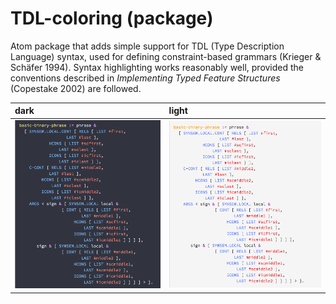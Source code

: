 # TDL-coloring (package)
Atom package that adds simple support for TDL (Type Description Language) syntax, used for defining constraint-based grammars (Krieger & Schäfer 1994). Syntax highlighting works reasonably well, provided the conventions described in *Implementing Typed Feature Structures* (Copestake 2002) are followed.

dark                                                                                          | light
:--------------------------------------------------------------------------------------------- | :------------------------------------------------------------------------------------
![](https://raw.githubusercontent.com/lemontheme/tdl-coloring/master/screenshots/dark_tdl.png) | ![](https://raw.githubusercontent.com/lemontheme/tdl-coloring/master/screenshots/light_tdl.png)
